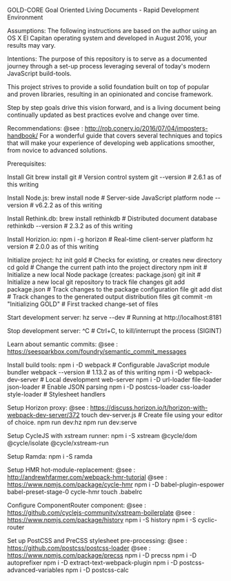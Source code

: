 GOLD-CORE
Goal Oriented Living Documents - Rapid Development Environment

Assumptions:
  The following instructions are based on the author using an OS X El Capitan
  operating system and developed in August 2016, your results may vary.

Intentions:
  The purpose of this repository is to serve as a documented journey through a
  set-up process leveraging several of today's modern JavaScript build-tools.

  This project strives to provide a solid foundation built on top of popular  
  and proven libraries, resulting in an opinionated and concise framework.

  Step by step goals drive this vision forward, and is a living document
  being continually updated as best practices evolve and change over time.

Recommendations:
  @see : http://rob.conery.io/2016/07/04/imposters-handbook/
  For a wonderful guide that covers several techniques and topics that
  will make your experience of developing web applications smoother, from
  novice to advanced solutions.

Prerequisites:

  Install Git
    brew install git    # Version control system
    git --version   # 2.6.1 as of this writing

  Install Node.js:
    brew install node   # Server-side JavaScript platform
    node --version    # v6.2.2 as of this writing

  Install Rethink.db:
    brew install rethinkdb    # Distributed document database
    rethinkdb --version   # 2.3.2 as of this writing

  Install Horizion.io:
    npm i -g horizon    # Real-time client-server platform
    hz version    # 2.0.0 as of this writing

  Initialize project:
    hz init gold    # Checks for existing, or creates new directory
    cd gold   # Change the current path into the project directory
    npm init    # Initialize a new local Node package (creates: package.json)
    git init    # Initialize a new local git repository to track file changes
    git add package.json    # Track changes to the package configuration file
    git add dist    # Track changes to the generated output distribution files
    git commit -m "Initializing GOLD"   # First tracked change-set of files

  Start development server:
    hz serve --dev    # Running at http://localhost:8181

  Stop development server:
    ^C    # Ctrl+C, to kill/interrupt the process (SIGINT)

  Learn about semantic commits:
    @see : https://seesparkbox.com/foundry/semantic_commit_messages

  Install build tools:
    npm i -D webpack    # Configurable JavaScript module bundler
    webpack --version   # 1.13.2 as of this writing
    npm i -D webpack-dev-server   # Local development web-server
    npm i -D url-loader file-loader json-loader    # Enable JSON parsing
    npm i -D postcss-loader css-loader style-loader    # Stylesheet handlers

  Setup Horizon proxy:
    @see : https://discuss.horizon.io/t/horizon-with-webpack-dev-server/372
    touch dev-server.js    # Create file using your editor of choice.
    npm run dev:hz
    npm run dev:serve

  Setup CycleJS with xstream runner:
    npm i -S xstream @cycle/dom @cycle/isolate @cycle/xstream-run

  Setup Ramda:
    npm i -S ramda

  Setup HMR hot-module-replacement:
    @see : http://andrewhfarmer.com/webpack-hmr-tutorial
    @see : https://www.npmjs.com/package/cycle-hmr
    npm i -D babel-plugin-espower babel-preset-stage-0 cycle-hmr
    touch .babelrc

  Configure ComponentRouter component:
    @see :  https://github.com/cyclejs-community/xstream-boilerplate
    @see : https://www.npmjs.com/package/history
    npm i -S history
    npm i -S cyclic-router

  Set up PostCSS and PreCSS stylesheet pre-processing:
    @see : https://github.com/postcss/postcss-loader
    @see : https://www.npmjs.com/package/precss
    npm i -D precss
    npm i -D autoprefixer
    npm i -D extract-text-webpack-plugin
    npm i -D postcss-advanced-variables
    npm i -D postcss-calc
